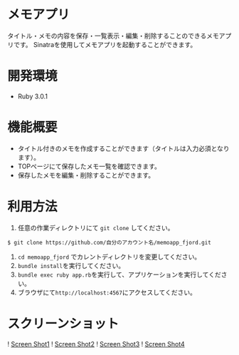 # メモアプリ
タイトル・メモの内容を保存・一覧表示・編集・削除することのできるメモアプリです。
Sinatraを使用してメモアプリを起動することができます。

# 開発環境
* Ruby 3.0.1

# 機能概要
* タイトル付きのメモを作成することができます（タイトルは入力必須となります）。
* TOPページにて保存したメモ一覧を確認できます。
* 保存したメモを編集・削除することができます。

# 利用方法
1. 任意の作業ディレクトリにて ```git clone``` してください。
```
$ git clone https://github.com/自分のアカウント名/memoapp_fjord.git
```
1. ```cd memoapp_fjord``` でカレントディレクトリを変更してください。
1. ```bundle install```を実行してください。
1. ```bundle exec ruby app.rb```を実行して、アプリケーションを実行してください。
1. ブラウザにて```http://localhost:4567```にアクセスしてください。

# スクリーンショット
! [Screen Shot1](https://user-images.githubusercontent.com/77523896/166419799-17b0a7ba-076d-4369-a4d6-a3d1c1b613cf.png)
! [Screen Shot2](https://user-images.githubusercontent.com/77523896/166420623-8c68cf7d-1338-4bef-9b53-ca3d37370a51.png)
! [Screen Shot3](https://user-images.githubusercontent.com/77523896/166422022-f71d929d-bb17-464e-b642-863f4833a38a.png)
! [Screen Shot4](https://user-images.githubusercontent.com/77523896/166422154-3f8db650-f437-4aa0-b573-13c5debef2ed.png)



